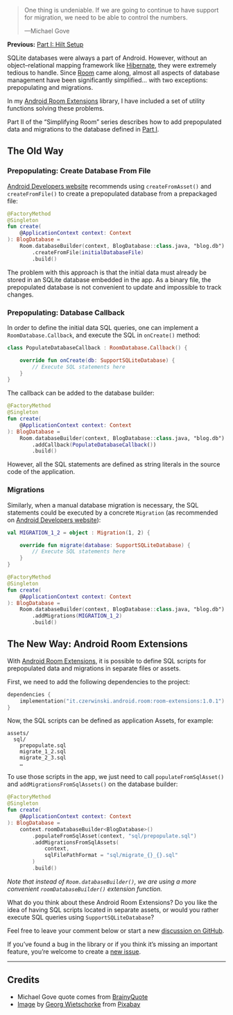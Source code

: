 > One thing is undeniable. If we are going to continue to have
> support for migration, we need to be able to control the numbers.
> 
> —Michael Gove

**Previous:** [Part I: Hilt Setup][simplifying-room-1]

SQLite databases were always a part of Android. However, without an
object–relational mapping framework like [Hibernate][hibernate], they
were extremely tedious to handle. Since [Room][room] came along, almost
all aspects of database management have been significantly simplified…
with two exceptions: prepopulating and migrations.

In my [Android Room Extensions][sczerwinski:android-room] library,
I have included a set of utility functions solving these problems.

Part&nbsp;II of the “Simplifying Room” series describes how to add
prepopulated data and migrations to the database defined in
[Part&nbsp;I][simplifying-room-1].

## The Old Way

### Prepopulating: Create Database From File

[Android Developers website][room:prepopulate] recommends using
`createFromAsset()` and `createFromFile()` to create a prepopulated
database from a prepackaged file:
```kotlin
@FactoryMethod
@Singleton
fun create(
    @ApplicationContext context: Context
): BlogDatabase =
    Room.databaseBuilder(context, BlogDatabase::class.java, "blog.db")
        .createFromFile(initialDatabaseFile)
        .build()
```

The problem with this approach is that the initial data must already be
stored in an SQLite database embedded in the app. As a binary file, the
prepopulated database is not convenient to update and impossible to track
changes.

### Prepopulating: Database Callback

In order to define the initial data SQL queries, one can implement
a `RoomDatabase.Callback`, and execute the SQL in `onCreate()` method:
```kotlin
class PopulateDatabaseCallback : RoomDatabase.Callback() {

    override fun onCreate(db: SupportSQLiteDatabase) {
        // Execute SQL statements here
    }
}
```

The callback can be added to the database builder:
```kotlin
@FactoryMethod
@Singleton
fun create(
    @ApplicationContext context: Context
): BlogDatabase =
    Room.databaseBuilder(context, BlogDatabase::class.java, "blog.db")
        .addCallback(PopulateDatabaseCallback())
        .build()
```

However, all the SQL statements are defined as string literals
in the source code of the application.

### Migrations

Similarly, when a manual database migration is necessary,
the SQL statements could be executed by a concrete `Migration`
(as recommended on [Android Developers website][room:migrate]):

```kotlin
val MIGRATION_1_2 = object : Migration(1, 2) {

    override fun migrate(database: SupportSQLiteDatabase) {
        // Execute SQL statements here
    }
}
```

```kotlin
@FactoryMethod
@Singleton
fun create(
    @ApplicationContext context: Context
): BlogDatabase =
    Room.databaseBuilder(context, BlogDatabase::class.java, "blog.db")
        .addMigrations(MIGRATION_1_2)
        .build()
```

## The New Way: Android Room Extensions

With [Android Room Extensions][sczerwinski:android-room], it is possible
to define SQL scripts for prepopulated data and migrations in separate
files or assets.

First, we need to add the following dependencies to the project:
```kotlin
dependencies {
    implementation("it.czerwinski.android.room:room-extensions:1.0.1")
}
```

Now, the SQL scripts can be defined as application Assets, for example:
```
assets/
  sql/
    prepopulate.sql
    migrate_1_2.sql
    migrate_2_3.sql
    …
```

To use those scripts in the app, we just need to call
`populateFromSqlAsset()` and `addMigrationsFromSqlAssets()`
on the database builder:
```kotlin
@FactoryMethod
@Singleton
fun create(
    @ApplicationContext context: Context
): BlogDatabase =
    context.roomDatabaseBuilder<BlogDatabase>()
        .populateFromSqlAsset(context, "sql/prepopulate.sql")
        .addMigrationsFromSqlAssets(
            context,
            sqlFilePathFormat = "sql/migrate_{}_{}.sql"
        )
        .build()
```

_Note that instead of `Room.databaseBuilder()`, we are using a more
convenient `roomDatabaseBuilder()` extension function._

What do you think about these Android Room Extensions? Do you like the
idea of having SQL scripts located in separate assets, or would you rather
execute SQL queries using `SupportSQLiteDatabase`?

Feel free to leave your comment below or start a new
[discussion on GitHub][github:android-room:discussions].

If you’ve found a bug in the library or if you think it’s missing an
important feature, you’re welcome to create a
[new issue][github:android-room:issues].

---

## Credits

- Michael Gove quote comes from [BrainyQuote][quote:migration]
- [Image][pixabay:1773758]
  by [Georg Wietschorke][pixabay:georg_wietschorke-3238642:ref-4493783]
  from [Pixabay][pixabay:ref-1773758]


[simplifying-room-1]: https://slav.dev/posts/simplifying-room-1

[room]: https://developer.android.com/training/data-storage/room
[room:prepopulate]: https://developer.android.com/training/data-storage/room/prepopulate
[room:migrate]: https://developer.android.com/training/data-storage/room/migrating-db-versions
[hibernate]: https://hibernate.org/

[sczerwinski:android-room]: https://github.com/sczerwinski/android-room

[github:android-room:discussions]: https://github.com/sczerwinski/android-room/discussions
[github:android-room:issues]: https://github.com/sczerwinski/android-room/issues/new/choose

[quote:migration]: https://www.brainyquote.com/quotes/michael_gove_760072

[pixabay:1773758]: https://pixabay.com/photos/avocets-north-sea-bird-migration-1773758/?utm_source=link-attribution&utm_medium=referral&utm_campaign=image&utm_content=1773758
[pixabay:georg_wietschorke-3238642:ref-4493783]: https://pixabay.com/users/georg_wietschorke-3238642/?utm_source=link-attribution&utm_medium=referral&utm_campaign=image&utm_content=1773758
[pixabay:ref-1773758]: https://pixabay.com//?utm_source=link-attribution&utm_medium=referral&utm_campaign=image&utm_content=1773758
